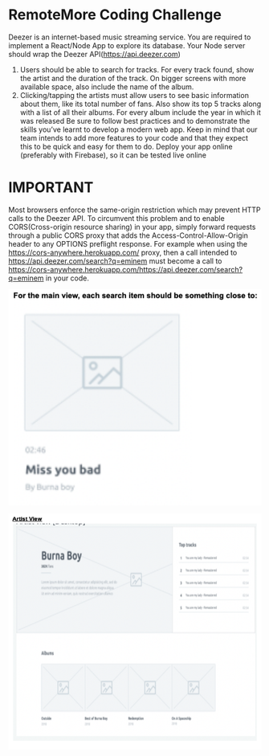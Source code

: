 # RemoteMore Coding Challenge

Deezer is an internet-based music streaming service. You are required to implement a React/Node App to explore its database. Your Node server should wrap the Deezer API(https://api.deezer.com)
1. Users should be able to search for tracks. For every track found, show the artist and the duration of the track. On bigger screens with more available space, also include the name of the album.
2. Clicking/tapping the artists must allow users to see basic information about them, like its total number of fans. Also show its top 5 tracks along with a list of all their albums. For every album include the year in which it was released
Be sure to follow best practices and to demonstrate the skills you’ve learnt to develop a modern web app. Keep in mind that our team intends to add more features to your code and that they expect this to be quick and easy for them to do.
Deploy your app online (preferably with Firebase), so it can be tested live online

# IMPORTANT
Most browsers enforce the same-origin restriction which may prevent HTTP calls to the Deezer API. To circumvent this problem and to enable CORS(Cross-origin resource sharing) in your app, simply forward requests through a public CORS proxy that adds the Access-Control-Allow-Origin header to any OPTIONS preflight response.
For example when using the https://cors-anywhere.herokuapp.com/ proxy, then a call intended to https://api.deezer.com/search?q=eminem must become a call to https://cors-anywhere.herokuapp.com/https://api.deezer.com/search?q=eminem in your code.

![Alt text](./src/img/insp.png?raw=true "Title")

![Alt text](./src/img/insp2.png?raw=true "Title")
